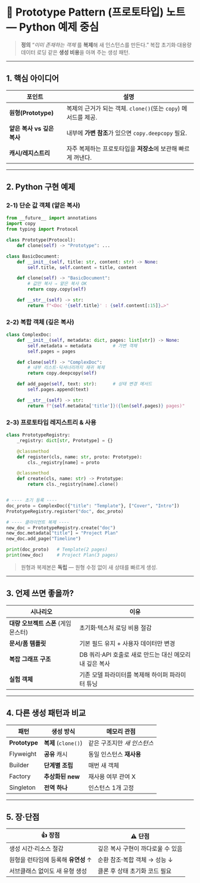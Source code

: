 # 🐑 Prototype Pattern (프로토타입) 노트 — Python 예제 중심

> **정의**
> “*이미 존재하는 객체* 를 **복제**해 새 인스턴스를 만든다.”
> 복잡 초기화·대용량 데이터 로딩 같은 **생성 비용**을 아껴 주는 생성 패턴.

---

## 1. 핵심 아이디어

| 포인트                | 설명                                           |
| ------------------ | -------------------------------------------- |
| **원형(Prototype)**  | 복제의 근거가 되는 객체. `clone()`(또는 `copy`) 메서드를 제공. |
| **얕은 복사 vs 깊은 복사** | 내부에 **가변 참조**가 있으면 `copy.deepcopy` 필요.       |
| **캐시/레지스트리**       | 자주 복제하는 프로토타입을 **저장소**에 보관해 빠르게 꺼낸다.         |

---

## 2. Python 구현 예제

### 2-1) 단순 값 객체 (얕은 복사)

```python
from __future__ import annotations
import copy
from typing import Protocol

class Prototype(Protocol):
    def clone(self) -> "Prototype": ...

class BasicDocument:
    def __init__(self, title: str, content: str) -> None:
        self.title, self.content = title, content

    def clone(self) -> "BasicDocument":
        # 값만 복사 ⇒ 얕은 복사 OK
        return copy.copy(self)

    def __str__(self) -> str:
        return f"<Doc '{self.title}' : {self.content[:15]}…>"
```

### 2-2) 복합 객체 (깊은 복사)

```python
class ComplexDoc:
    def __init__(self, metadata: dict, pages: list[str]) -> None:
        self.metadata = metadata        # 가변 객체
        self.pages = pages

    def clone(self) -> "ComplexDoc":
        # 내부 리스트·딕셔너리까지 재귀 복제
        return copy.deepcopy(self)

    def add_page(self, text: str):      # 상태 변경 메서드
        self.pages.append(text)

    def __str__(self) -> str:
        return f"{self.metadata['title']}({len(self.pages)} pages)"
```

### 2-3) 프로토타입 레지스트리 & 사용

```python
class PrototypeRegistry:
    _registry: dict[str, Prototype] = {}

    @classmethod
    def register(cls, name: str, proto: Prototype):
        cls._registry[name] = proto

    @classmethod
    def create(cls, name: str) -> Prototype:
        return cls._registry[name].clone()


# ---- 초기 등록 ----
doc_proto = ComplexDoc({"title": "Template"}, ["Cover", "Intro"])
PrototypeRegistry.register("doc", doc_proto)

# ---- 클라이언트 복제 ----
new_doc = PrototypeRegistry.create("doc")
new_doc.metadata["title"] = "Project Plan"
new_doc.add_page("Timeline")

print(doc_proto)   # Template(2 pages)
print(new_doc)     # Project Plan(3 pages)
```

> 원형과 복제본은 **독립** — 원형 수정 없이 새 상태를 빠르게 생성.

---

## 3. 언제 쓰면 좋을까?

| 시나리오                    | 이유                                  |
| ----------------------- | ----------------------------------- |
| **대량 오브젝트 스폰** (게임 몬스터) | 초기화·텍스처 로딩 비용 절감                    |
| **문서/폼 템플릿**            | 기본 필드 유지 + 사용자 데이터만 변경              |
| **복잡 그래프 구조**           | DB 쿼리·API 호출로 새로 만드는 대신 메모리 내 깊은 복사 |
| **실험 객체**               | 기존 모델 파라미터를 복제해 하이퍼 파라미터 튜닝         |

---

## 4. 다른 생성 패턴과 비교

| 패턴            | 생성 방식              | 메모리 관점           |
| ------------- | ------------------ | ---------------- |
| **Prototype** | **복제** (`clone()`) | 같은 구조지만 *새 인스턴스* |
| Flyweight     | **공유** 캐시          | 동일 인스턴스 **재사용**  |
| Builder       | **단계별 조립**         | 매번 새 객체          |
| Factory       | **추상화된 new**       | 재사용 여부 관여 X      |
| Singleton     | **전역 하나**          | 인스턴스 1개 고정       |

---

## 5. 장·단점

| 👍 장점                  | ⚠️ 단점               |
| ---------------------- | ------------------- |
| 생성 시간·리소스 절감           | 깊은 복사 구현이 까다로울 수 있음 |
| 원형을 런타임에 등록해 **유연성** ↑ | 순환 참조·복합 객체 → 성능 ↓  |
| 서브클래스 없이도 새 유형 생성      | 클론 후 상태 초기화 코드 필요   |

